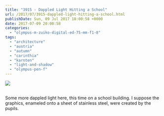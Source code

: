 ```yaml
---
title: "3915 - Dappled Light Hitting a School"
url: /2017/07/3915-dappled-light-hitting-a-school.html
publishDate: Sun, 09 Jul 2017 18:00:58 +0000
date: 2017-07-09 20:00:58
categories: 
  - "olympus-m-zuiko-digital-ed-75-mm-f1-8"
tags: 
  - "architecture"
  - "austria"
  - "autumn"
  - "carinthia"
  - "karnten"
  - "light-and-shadow"
  - "olympus-pen-f"
---
```

<div class="container">
<div class="center"><a target="_blank" href="https://d25zfm9zpd7gm5.cloudfront.net/1200x1200/2016/20161031_164532_lr.jpg"><img class="webfeedsFeaturedVisual" src="https://d25zfm9zpd7gm5.cloudfront.net/0600x0600/2016/20161031_164532_lr.jpg" /></a></div>
</div>
<br />

Some more dappled light here, this time on a school building. I suppose the graphics, enameled onto a sheet of stainless steel, were created by the pupils. 
